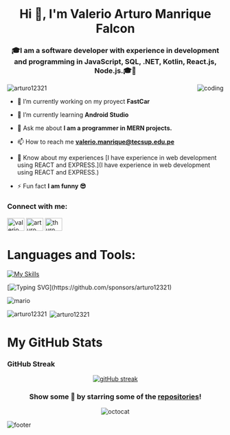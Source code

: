 <h1 align="center">Hi 👋, I'm Valerio Arturo Manrique Falcon</h1>

<h3 align="center">🎓I am a software developer with experience in development and programming in JavaScript, SQL, .NET, Kotlin, React.js, Node.js.🎓👦</h3>

<img align="right" alt="coding" with="350" src="https://user-images.githubusercontent.com/55389276/140866485-8fb1c876-9a8f-4d6a-98dc-08c4981eaf70.gif">

<p align="left"> <img src="https://komarev.com/ghpvc/?username=arturo12321&label=Profile%20views&color=0e75b6&style=flat" alt="arturo12321" /> </p>

- 🔭 I’m currently working on my proyect **FastCar**

- 🌱 I’m currently learning **Android Studio**

- 💬 Ask me about **I am a programmer in MERN projects.**

- 📫 How to reach me **valerio.manrique@tecsup.edu.pe**

- 📄 Know about my experiences [I have experience in web development using REACT and EXPRESS.](I have experience in web development using REACT and EXPRESS.)

- ⚡ Fun fact **I am funny 😎**

<h3 align="left">Connect with me:</h3>
<p align="left">
<a href="https://www.linkedin.com/in/valerio-manrique" target="blank"><img align="center" src="https://raw.githubusercontent.com/rahuldkjain/github-profile-readme-generator/master/src/images/icons/Social/linked-in-alt.svg" alt="valerio arturo manrique falcon" height="30" width="40" /></a>
<a href="https://www.facebook.com/arturovalerio.manriquefalcon" target="blank"><img align="center" src="https://raw.githubusercontent.com/rahuldkjain/github-profile-readme-generator/master/src/images/icons/Social/facebook.svg" alt="arturo manrique falcon" height="30" width="40" /></a>
<a href="https://discord.com/users/823987149749485608" target="blank"><img align="center" src="https://raw.githubusercontent.com/rahuldkjain/github-profile-readme-generator/master/src/images/icons/Social/discord.svg" alt="thuro_" height="30" width="40" /></a>
</p>

<h1 align="left">Languages and Tools:</h3>

[![My Skills](https://skillicons.dev/icons?i=androidstudio,angular,linux,arduino,aws,bootstrap,docker,dotnet,eclipse,ember,express,figma,firebase,git,html,css,javascript,jest,kotlin,mongodb,mysql,nodejs,postgresql,postman,react,sass,sqlite,tailwind,visualstudio,netlify,github,gitlab,maven,wordpress,vscode,c,cs,r)](https://github.com/arturo12321)

[![Typing SVG](https://readme-typing-svg.demolab.com?font=Fira+Code&duration=5000&pause=1000&color=1c03ff&width=435&lines=Hey+my+friends+call+me+ThuroGOD.)](https://github.com/sponsors/arturo12321)

![mario](https://user-images.githubusercontent.com/10498744/210012254-234538ff-d198-48aa-8964-37e6fd45d227.gif)

<p><img align="left" src="https://github-readme-stats.vercel.app/api/top-langs?username=arturo12321&show_icons=true&locale=en&layout=compact" alt="arturo12321" /></p>

<p>&nbsp;<img align="center" src="https://github-readme-stats.vercel.app/api?username=arturo12321&show_icons=true&locale=en" alt="arturo12321" /></p>


# My GitHub Stats

### GitHub Streak
<div align="center">

[![gitHub streak](https://github-readme-streak-stats.herokuapp.com?user=heyValdemar&hide_border=true&date_format=M%20j%5B%2C%20Y%5D&background=DD272700&stroke=9046FF&ring=9046FF&fire=9046FF&currStreakNum=9046FF&sideNums=9046FF&currStreakLabel=9046FF&sideLabels=9046FF&dates=9046FF)](https://github.com/heyvaldemar)

</div>

<div align="center">

### Show some 💜 by starring some of the [repositories](https://github.com/heyValdemar?tab=repositories)!

![octocat](https://user-images.githubusercontent.com/10498744/210113490-e2fad07f-4488-4da8-a656-b9abbdd8cb26.gif)

</div>

![footer](https://user-images.githubusercontent.com/10498744/210157572-1fca0242-8af2-46a6-bfa3-666ffd40ebde.svg)

